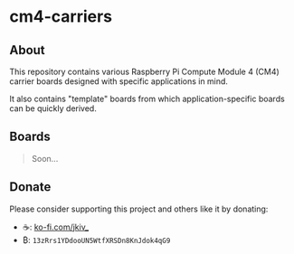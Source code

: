 # cm4-carriers

## About

This repository contains various Raspberry Pi Compute Module 4 (CM4) carrier boards designed with specific applications in mind.

It also contains "template" boards from which application-specific boards can be quickly derived.

## Boards

> Soon...

## Donate

Please consider supporting this project and others like it by donating:

* ☕: [ko-fi.com/jkiv_](https://ko-fi.com/jkiv_)
* ₿: `13zRrs1YDdooUN5WtfXRSDn8KnJdok4qG9`
